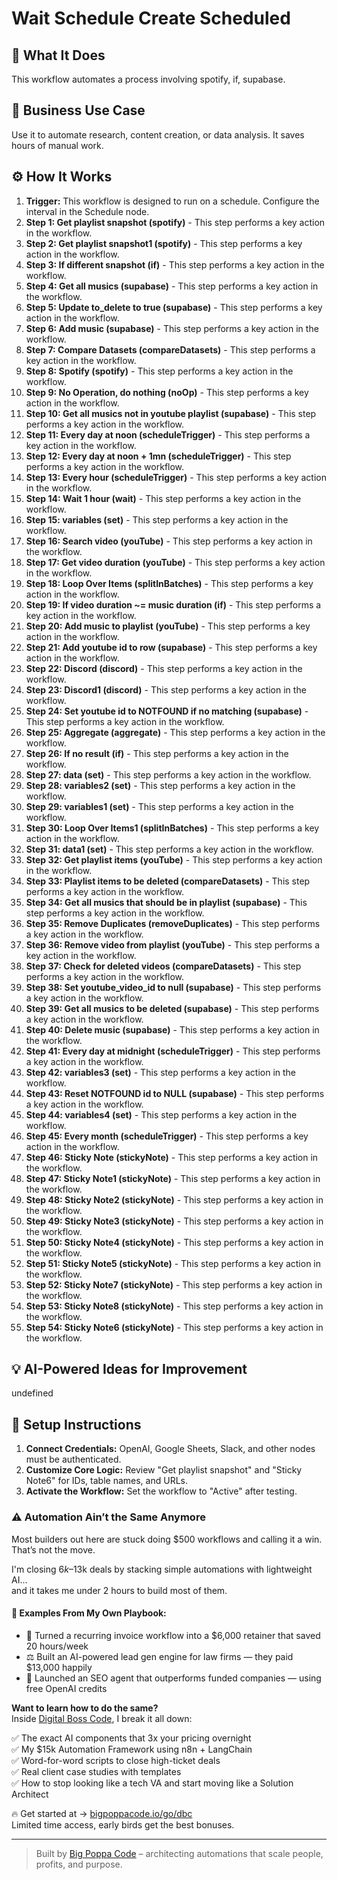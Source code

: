 # Wait Schedule Create Scheduled

## 🚀 What It Does
This workflow automates a process involving spotify, if, supabase.

## 💼 Business Use Case
Use it to automate research, content creation, or data analysis. It saves hours of manual work.

## ⚙️ How It Works
1.  **Trigger:** This workflow is designed to run on a schedule. Configure the interval in the Schedule node.
2. **Step 1: Get playlist snapshot (spotify)** - This step performs a key action in the workflow.
3. **Step 2: Get playlist snapshot1 (spotify)** - This step performs a key action in the workflow.
4. **Step 3: If different snapshot (if)** - This step performs a key action in the workflow.
5. **Step 4: Get all musics (supabase)** - This step performs a key action in the workflow.
6. **Step 5: Update to_delete to true (supabase)** - This step performs a key action in the workflow.
7. **Step 6: Add music (supabase)** - This step performs a key action in the workflow.
8. **Step 7: Compare Datasets (compareDatasets)** - This step performs a key action in the workflow.
9. **Step 8: Spotify (spotify)** - This step performs a key action in the workflow.
10. **Step 9: No Operation, do nothing (noOp)** - This step performs a key action in the workflow.
11. **Step 10: Get all musics not in youtube playlist (supabase)** - This step performs a key action in the workflow.
12. **Step 11: Every day at noon (scheduleTrigger)** - This step performs a key action in the workflow.
13. **Step 12: Every day at noon + 1mn (scheduleTrigger)** - This step performs a key action in the workflow.
14. **Step 13: Every hour (scheduleTrigger)** - This step performs a key action in the workflow.
15. **Step 14: Wait 1 hour (wait)** - This step performs a key action in the workflow.
16. **Step 15: variables (set)** - This step performs a key action in the workflow.
17. **Step 16: Search video (youTube)** - This step performs a key action in the workflow.
18. **Step 17: Get video duration (youTube)** - This step performs a key action in the workflow.
19. **Step 18: Loop Over Items (splitInBatches)** - This step performs a key action in the workflow.
20. **Step 19: If video duration ~= music duration (if)** - This step performs a key action in the workflow.
21. **Step 20: Add music to playlist (youTube)** - This step performs a key action in the workflow.
22. **Step 21: Add youtube id to row (supabase)** - This step performs a key action in the workflow.
23. **Step 22: Discord (discord)** - This step performs a key action in the workflow.
24. **Step 23: Discord1 (discord)** - This step performs a key action in the workflow.
25. **Step 24: Set youtube id to NOTFOUND if no matching (supabase)** - This step performs a key action in the workflow.
26. **Step 25: Aggregate (aggregate)** - This step performs a key action in the workflow.
27. **Step 26: If no result (if)** - This step performs a key action in the workflow.
28. **Step 27: data (set)** - This step performs a key action in the workflow.
29. **Step 28: variables2 (set)** - This step performs a key action in the workflow.
30. **Step 29: variables1 (set)** - This step performs a key action in the workflow.
31. **Step 30: Loop Over Items1 (splitInBatches)** - This step performs a key action in the workflow.
32. **Step 31: data1 (set)** - This step performs a key action in the workflow.
33. **Step 32: Get playlist items (youTube)** - This step performs a key action in the workflow.
34. **Step 33: Playlist items to be deleted (compareDatasets)** - This step performs a key action in the workflow.
35. **Step 34: Get all musics that should be in playlist (supabase)** - This step performs a key action in the workflow.
36. **Step 35: Remove Duplicates (removeDuplicates)** - This step performs a key action in the workflow.
37. **Step 36: Remove video from playlist (youTube)** - This step performs a key action in the workflow.
38. **Step 37: Check for deleted videos (compareDatasets)** - This step performs a key action in the workflow.
39. **Step 38: Set youtube_video_id to null (supabase)** - This step performs a key action in the workflow.
40. **Step 39: Get all musics to be deleted (supabase)** - This step performs a key action in the workflow.
41. **Step 40: Delete music (supabase)** - This step performs a key action in the workflow.
42. **Step 41: Every day at midnight (scheduleTrigger)** - This step performs a key action in the workflow.
43. **Step 42: variables3 (set)** - This step performs a key action in the workflow.
44. **Step 43: Reset NOTFOUND id to NULL (supabase)** - This step performs a key action in the workflow.
45. **Step 44: variables4 (set)** - This step performs a key action in the workflow.
46. **Step 45: Every month (scheduleTrigger)** - This step performs a key action in the workflow.
47. **Step 46: Sticky Note (stickyNote)** - This step performs a key action in the workflow.
48. **Step 47: Sticky Note1 (stickyNote)** - This step performs a key action in the workflow.
49. **Step 48: Sticky Note2 (stickyNote)** - This step performs a key action in the workflow.
50. **Step 49: Sticky Note3 (stickyNote)** - This step performs a key action in the workflow.
51. **Step 50: Sticky Note4 (stickyNote)** - This step performs a key action in the workflow.
52. **Step 51: Sticky Note5 (stickyNote)** - This step performs a key action in the workflow.
53. **Step 52: Sticky Note7 (stickyNote)** - This step performs a key action in the workflow.
54. **Step 53: Sticky Note8 (stickyNote)** - This step performs a key action in the workflow.
55. **Step 54: Sticky Note6 (stickyNote)** - This step performs a key action in the workflow.

## 💡 AI-Powered Ideas for Improvement
undefined

## 🔧 Setup Instructions
1. **Connect Credentials:** OpenAI, Google Sheets, Slack, and other nodes must be authenticated.
2. **Customize Core Logic:** Review "Get playlist snapshot" and "Sticky Note6" for IDs, table names, and URLs.
3. **Activate the Workflow:** Set the workflow to "Active" after testing.

### ⚠️ Automation Ain’t the Same Anymore

Most builders out here are stuck doing $500 workflows and calling it a win.  
That’s not the move.  

I'm closing $6k–$13k deals by stacking simple automations with lightweight AI...  
and it takes me under 2 hours to build most of them.

#### 🧠 Examples From My Own Playbook:
- 🔁 Turned a recurring invoice workflow into a $6,000 retainer that saved 20 hours/week  
- ⚖️ Built an AI-powered lead gen engine for law firms — they paid $13,000 happily  
- 🚀 Launched an SEO agent that outperforms funded companies — using free OpenAI credits  

**Want to learn how to do the same?**  
Inside [Digital Boss Code](https://bigpoppacode.io/go/dbc), I break it all down:

✅ The exact AI components that 3x your pricing overnight  
✅ My $15k Automation Framework using n8n + LangChain  
✅ Word-for-word scripts to close high-ticket deals  
✅ Real client case studies with templates  
✅ How to stop looking like a tech VA and start moving like a Solution Architect  

🔥 Get started at → [bigpoppacode.io/go/dbc](https://bigpoppacode.io/go/dbc)  
Limited time access, early birds get the best bonuses.

---
> Built by [Big Poppa Code](https://bigpoppacode.io) – architecting automations that scale people, profits, and purpose.
